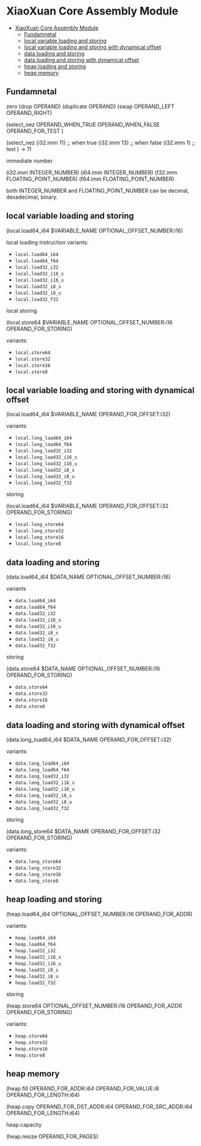 # XiaoXuan Core Assembly Module

<!-- @import "[TOC]" {cmd="toc" depthFrom=1 depthTo=6 orderedList=false} -->

<!-- code_chunk_output -->

- [XiaoXuan Core Assembly Module](#xiaoxuan-core-assembly-module)
  - [Fundamnetal](#fundamnetal)
  - [local variable loading and storing](#local-variable-loading-and-storing)
  - [local variable loading and storing with dynamical offset](#local-variable-loading-and-storing-with-dynamical-offset)
  - [data loading and storing](#data-loading-and-storing)
  - [data loading and storing with dynamical offset](#data-loading-and-storing-with-dynamical-offset)
  - [heap loading and storing](#heap-loading-and-storing)
  - [heap memory](#heap-memory)

<!-- /code_chunk_output -->


## Fundamnetal

zero
(drop OPERAND)
(duplicate OPERAND)
(swap OPERAND_LEFT OPERAND_RIGHT)

(select_nez
    OPERAND_WHEN_TRUE
    OPERAND_WHEN_FALSE
    OPERAND_FOR_TEST
)

(select_nez
    (i32.imm 11)    ;; when true
    (i32.imm 13)    ;; when false
    (i32.imm 1)     ;; test
) -> 11

immediate number

(i32.imm INTEGER_NUMBER)
(i64.imm INTEGER_NUMBER)
(f32.imm FLOATING_POINT_NUMBER)
(f64.imm FLOATING_POINT_NUMBER)

both INTEGER_NUMBER and FLOATING_POINT_NUMBER can be decimal, dexadecimal, binary.

## local variable loading and storing

(local.load64_i64 $VARIABLE_NAME OPTIONAL_OFFSET_NUMBER:i16)

local loading instruction variants:

- `local.load64_i64`
- `local.load64_f64`
- `local.load32_i32`
- `local.load32_i16_s`
- `local.load32_i16_u`
- `local.load32_i8_s`
- `local.load32_i8_u`
- `local.load32_f32`

local storing

(local.store64 $VARIABLE_NAME OPTIONAL_OFFSET_NUMBER:i16 OPERAND_FOR_STORING)

variants:

- `local.store64`
- `local.store32`
- `local.store16`
- `local.store8`

## local variable loading and storing with dynamical offset

(local.load64_i64 $VARIABLE_NAME OPERAND_FOR_OFFSET:i32)

variants:

- `local.long_load64_i64`
- `local.long_load64_f64`
- `local.long_load32_i32`
- `local.long_load32_i16_s`
- `local.long_load32_i16_u`
- `local.long_load32_i8_s`
- `local.long_load32_i8_u`
- `local.long_load32_f32`

storing

(local.load64_i64 $VARIABLE_NAME OPERAND_FOR_OFFSET:i32 OPERAND_FOR_STORING)

- `local.long_store64`
- `local.long_store32`
- `local.long_store16`
- `local.long_store8`

## data loading and storing

(data.load64_i64 $DATA_NAME OPTIONAL_OFFSET_NUMBER:i16)

variants

- `data.load64_i64`
- `data.load64_f64`
- `data.load32_i32`
- `data.load32_i16_s`
- `data.load32_i16_u`
- `data.load32_i8_s`
- `data.load32_i8_u`
- `data.load32_f32`

storing

(data.store64 $DATA_NAME OPTIONAL_OFFSET_NUMBER:i16 OPERAND_FOR_STORING)

- `data.store64`
- `data.store32`
- `data.store16`
- `data.store8`

## data loading and storing with dynamical offset

(data.long_load64_i64 $DATA_NAME OPERAND_FOR_OFFSET:i32)

variants:

- `data.long_load64_i64`
- `data.long_load64_f64`
- `data.long_load32_i32`
- `data.long_load32_i16_s`
- `data.long_load32_i16_u`
- `data.long_load32_i8_s`
- `data.long_load32_i8_u`
- `data.long_load32_f32`

storing

(data.long_store64 $DATA_NAME OPERAND_FOR_OFFSET:i32 OPERAND_FOR_STORING)

variants:

- `data.long_store64`
- `data.long_store32`
- `data.long_store16`
- `data.long_store8`

## heap loading and storing

(heap.load64_i64 OPTIONAL_OFFSET_NUMBER:i16 OPERAND_FOR_ADDR)

variants:

- `heap.load64_i64`
- `heap.load64_f64`
- `heap.load32_i32`
- `heap.load32_i16_s`
- `heap.load32_i16_u`
- `heap.load32_i8_s`
- `heap.load32_i8_u`
- `heap.load32_f32`

storing

(heap.store64 OPTIONAL_OFFSET_NUMBER:i16 OPERAND_FOR_ADDR OPERAND_FOR_STORING)

variants:

- `heap.store64`
- `heap.store32`
- `heap.store16`
- `heap.store8`

## heap memory

(heap.fill
    OPERAND_FOR_ADDR:i64
    OPERAND_FOR_VALUE:i8
    OPERAND_FOR_LENGTH:i64)

(heap.copy
    OPERAND_FOR_DST_ADDR:i64
    OPERAND_FOR_SRC_ADDR:i64
    OPERAND_FOR_LENGTH:i64)

heap.capacity

(heap.resize OPERAND_FOR_PAGES)
